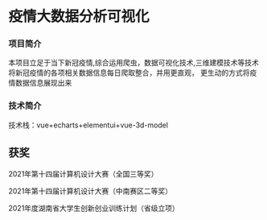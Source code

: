

# 疫情大数据分析可视化

### 项目简介

本项目立足于当下新冠疫情,综合运用爬虫，数据可视化技术,三维建模技术等技术将新冠疫情的各项相关数据信息每日爬取整合，并用更直观， 更生动的方式将疫情数据信息展现出来

### 技术简介

技术栈：vue+echarts+elementui+vue-3d-model

## 获奖

2021年第十四届计算机设计大赛（全国三等奖） 

2021年第十四届计算机设计大赛（中南赛区二等奖） 

2021年度湖南省大学生创新创业训练计划（省级立项）
